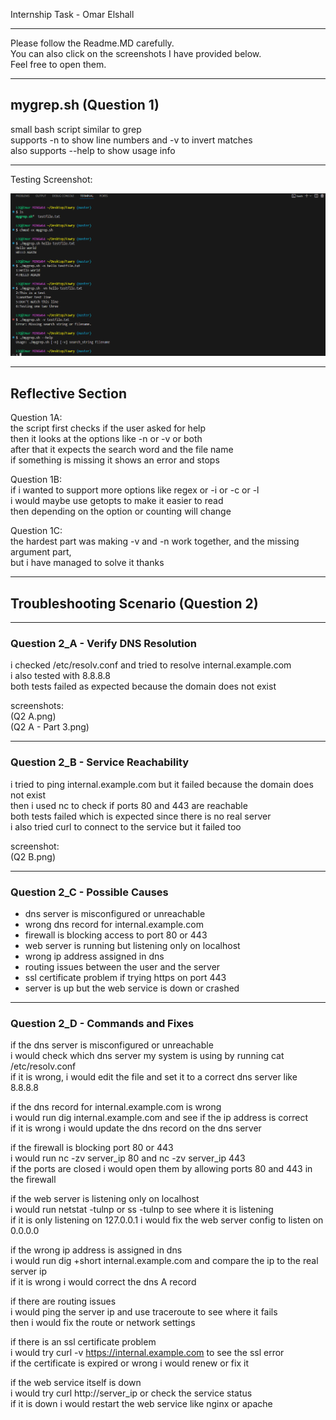 Internship Task - Omar Elshall

---

Please follow the Readme.MD carefully.  
You can also click on the screenshots I have provided below.  
Feel free to open them.

---

## mygrep.sh (Question 1)

small bash script similar to grep  
supports -n to show line numbers and -v to invert matches  
also supports --help to show usage info

---

Testing Screenshot:

![fawry test](Fawry.png)

---

## Reflective Section

Question 1A:  
the script first checks if the user asked for help  
then it looks at the options like -n or -v or both  
after that it expects the search word and the file name  
if something is missing it shows an error and stops

Question 1B:  
if i wanted to support more options like regex or -i or -c or -l  
i would maybe use getopts to make it easier to read  
then depending on the option or counting will change

Question 1C:  
the hardest part was making -v and -n work together, and the missing argument part,  
but i have managed to solve it thanks

---

## Troubleshooting Scenario (Question 2)

---

### Question 2_A - Verify DNS Resolution

i checked /etc/resolv.conf and tried to resolve internal.example.com  
i also tested with 8.8.8.8  
both tests failed as expected because the domain does not exist

screenshots:  
(Q2 A.png)  
(Q2 A - Part 3.png)

---

### Question 2_B - Service Reachability

i tried to ping internal.example.com but it failed because the domain does not exist  
then i used nc to check if ports 80 and 443 are reachable  
both tests failed which is expected since there is no real server  
i also tried curl to connect to the service but it failed too

screenshot:  
(Q2 B.png)

---

### Question 2_C - Possible Causes

- dns server is misconfigured or unreachable  
- wrong dns record for internal.example.com  
- firewall is blocking access to port 80 or 443  
- web server is running but listening only on localhost  
- wrong ip address assigned in dns  
- routing issues between the user and the server  
- ssl certificate problem if trying https on port 443  
- server is up but the web service is down or crashed

---

### Question 2_D - Commands and Fixes

if the dns server is misconfigured or unreachable  
i would check which dns server my system is using by running cat /etc/resolv.conf  
if it is wrong, i would edit the file and set it to a correct dns server like 8.8.8.8

if the dns record for internal.example.com is wrong  
i would run dig internal.example.com and see if the ip address is correct  
if it is wrong i would update the dns record on the dns server

if the firewall is blocking port 80 or 443  
i would run nc -zv server_ip 80 and nc -zv server_ip 443  
if the ports are closed i would open them by allowing ports 80 and 443 in the firewall

if the web server is listening only on localhost  
i would run netstat -tulnp or ss -tulnp to see where it is listening  
if it is only listening on 127.0.0.1 i would fix the web server config to listen on 0.0.0.0

if the wrong ip address is assigned in dns  
i would run dig +short internal.example.com and compare the ip to the real server ip  
if it is wrong i would correct the dns A record

if there are routing issues  
i would ping the server ip and use traceroute to see where it fails  
then i would fix the route or network settings

if there is an ssl certificate problem  
i would try curl -v https://internal.example.com to see the ssl error  
if the certificate is expired or wrong i would renew or fix it

if the web service itself is down  
i would try curl http://server_ip or check the service status  
if it is down i would restart the web service like nginx or apache

